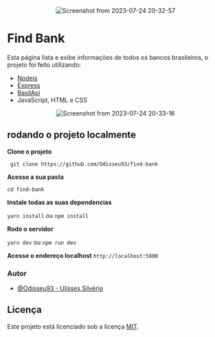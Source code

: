 <div align="center">
  
  ![Screenshot from 2023-07-24 20-32-57](https://github.com/Odisseu93/find-bank/assets/76600539/fd309eab-08b9-470f-8f94-757ded875066)
  
</div>


# Find Bank
Esta página lista e exibe informações de todos os bancos brasileiros,
o projeto foi feito utilizando:
- [Nodejs](https://nodejs.org/en)
- [Express](https://expressjs.com/)
- [BasilApi](https://brasilapi.com.br/docs)
- JavaScript, HTML e CSS


<div align="center">

![Screenshot from 2023-07-24 20-33-16](https://github.com/Odisseu93/find-bank/assets/76600539/ac330bbd-e2dc-4ac7-8aa5-baa80848f2c1)

</div>

## rodando o projeto localmente 



**Clone o projeto**

``` git clone https://github.com/Odisseu93/find-bank```

**Acesse a sua pasta**

```cd find-bank```

**Instale todas as suas dependencias**

```yarn install``` ou ```npm install```

**Rode o servidor**

```yarn dev``` ou ```npm run dev```

**Acesse o endereço localhost**
```http://localhost:5000```

### Autor

- [@Odisseu93 - Ulisses Silvério](https://github.com/Odisseu93/)


## Licença

Este projeto está licenciado sob a licença [MIT](./LICENSE.md).
